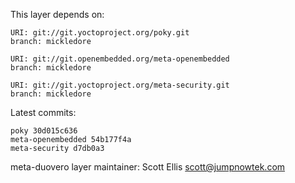 This layer depends on:

    URI: git://git.yoctoproject.org/poky.git
    branch: mickledore

    URI: git://git.openembedded.org/meta-openembedded
    branch: mickledore

    URI: git://git.yoctoproject.org/meta-security.git
    branch: mickledore

Latest commits:

    poky 30d015c636
    meta-openembedded 54b177f4a
    meta-security d7db0a3

meta-duovero layer maintainer: Scott Ellis <scott@jumpnowtek.com>
